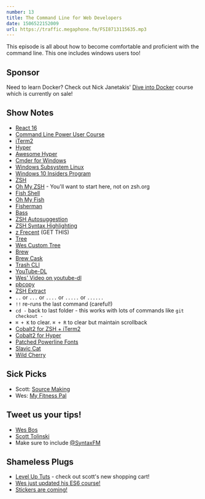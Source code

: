 ```yaml
---
number: 13
title: The Command Line for Web Developers
date: 1506522152009
url: https://traffic.megaphone.fm/FSI8713115635.mp3
---
```


This episode is all about how to become comfortable and proficient with the command line. This one includes windows users too!

## Sponsor
Need to learn Docker? Check out Nick Janetakis' [Dive into Docker](http://wes.io/mkHG) course which is currently on sale!

## Show Notes
* [React 16](https://facebook.github.io/react/blog/2017/09/26/react-v16.0.html)
* [Command Line Power User Course](https://commandlinepoweruser.com/)
* [iTerm2](https://www.iterm2.com/)
* [Hyper](https://hyper.is/)
* [Awesome Hyper](https://github.com/bnb/awesome-hyper)
* [Cmder for Windows](http://cmder.net/)
* [Windows Subsystem Linux](https://msdn.microsoft.com/en-us/commandline/wsl/install_guide)
* [Windows 10 Insiders Program](https://insider.windows.com/en-us/)
* [ZSH](http://www.zsh.org/)
* [Oh My ZSH](http://ohmyz.sh/) - You'll want to start here, not on zsh.org
* [Fish Shell](https://fishshell.com/)
* [Oh My Fish](https://github.com/oh-my-fish/oh-my-fish)
* [Fisherman](https://github.com/fisherman/fisherman)
* [Bass](https://github.com/edc/bass)
* [ZSH Autosuggestion](https://github.com/zsh-users/zsh-autosuggestions)
* [ZSH Syntax Highlighting](https://github.com/zsh-users/zsh-syntax-highlighting)
* [z Frecent](https://github.com/rupa/z) (GET THIS)
* [Tree](http://brewformulas.org/Tree)
* [Wes Custom Tree](https://gist.github.com/wesbos/1432b08749e3cd2aea22fcea2628e2ed)
* [Brew](https://brew.sh/)
* [Brew Cask](https://caskroom.github.io/)
* [Trash CLI](https://github.com/sindresorhus/trash-cli)
* [YouTube-DL](https://rg3.github.io/youtube-dl/)
* [Wes' Video on youtube-dl](https://www.youtube.com/watch?v=-eUd2k5M1B0)
* [pbcopy](http://osxdaily.com/2007/03/05/manipulating-the-clipboard-from-the-command-line/)
* [ZSH Extract](https://coderwall.com/p/arwifq/extracting-archives-from-the-terminal-easily)
* `..` or `...` or `....` or `.....` or `......`
* `!!` re-runs the last command (careful!)
* `cd -` back to last folder - this works with lots of commands like `git checkout -`
* `⌘ + K` to clear. `⌘ + R` to clear but maintain scrollback
* [Cobalt2 for ZSH + iTerm2](https://github.com/wesbos/Cobalt2-iterm)
* [Cobalt2 for Hyper](https://github.com/wesbos/hyperterm-cobalt2-theme)
* [Patched Powerline Fonts](https://github.com/powerline/fonts)
* [Slavic Cat](https://github.com/yangwao/omf-theme-slavic-cat)
* [Wild Cherry](https://github.com/mashaal/wild-cherry)

## Sick Picks
* Scott: [Source Making](https://sourcemaking.com/)
* Wes: [My Fitness Pal](http://www.myfitnesspal.com/)

## Tweet us your tips!
* [Wes Bos](https://twitter.com/wesbos)
* [Scott Tolinski](https://twitter.com/stolinski)
* Make sure to include [@SyntaxFM](https://twitter.com/SyntaxFM)

## Shameless Plugs
* [Level Up Tuts](https://www.leveluptutorials.com/) - check out scott's new shopping cart!
* [Wes just updated his ES6 course!](https://ES6.io)
* [Stickers are coming!](https://bos.af/)
